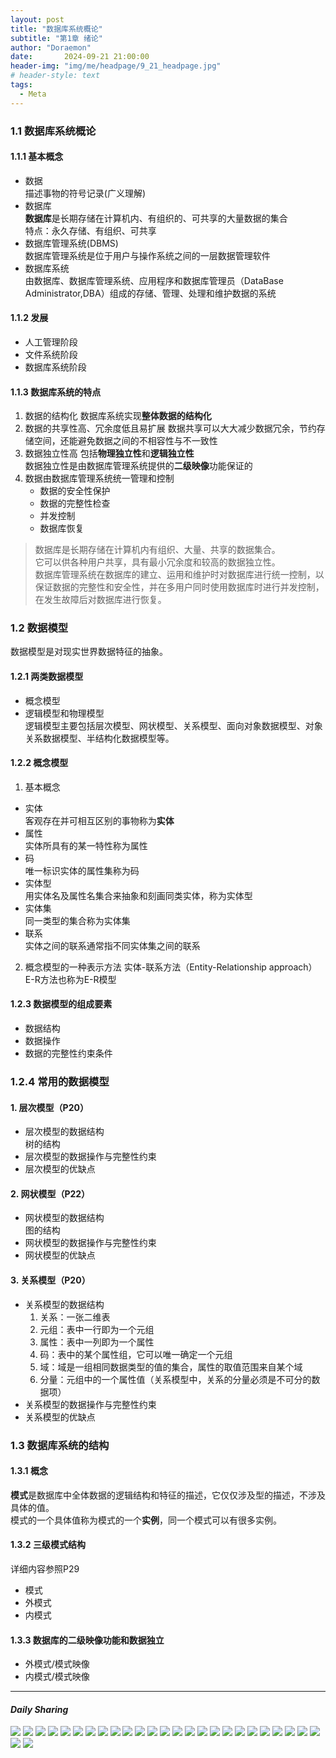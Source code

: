 ```yaml
---
layout: post
title: "数据库系统概论"
subtitle: "第1章 绪论"
author: "Doraemon"
date:       2024-09-21 21:00:00
header-img: "img/me/headpage/9_21_headpage.jpg"
# header-style: text
tags:
  - Meta
---
```



### 1.1 数据库系统概论
#### 1.1.1 基本概念
- 数据<br>
  描述事物的符号记录(广义理解)
- 数据库<br>
  **数据库**是长期存储在计算机内、有组织的、可共享的大量数据的集合<br>
  特点：永久存储、有组织、可共享
- 数据库管理系统(DBMS)<br>
  数据库管理系统是位于用户与操作系统之间的一层数据管理软件
- 数据库系统<br>
  由数据库、数据库管理系统、应用程序和数据库管理员（DataBase Administrator,DBA）组成的存储、管理、处理和维护数据的系统

#### 1.1.2 发展
- 人工管理阶段
- 文件系统阶段
- 数据库系统阶段
  
#### 1.1.3 数据库系统的特点
1. 数据的结构化
   数据库系统实现**整体数据的结构化**
2. 数据的共享性高、冗余度低且易扩展
   数据共享可以大大减少数据冗余，节约存储空间，还能避免数据之间的不相容性与不一致性
3. 数据独立性高
   包括**物理独立性**和**逻辑独立性**<br>
   数据独立性是由数据库管理系统提供的**二级映像**功能保证的
4. 数据由数据库管理系统统一管理和控制
   - 数据的安全性保护
   - 数据的完整性检查
   - 并发控制
   - 数据库恢复
> 数据库是长期存储在计算机内有组织、大量、共享的数据集合。<br>
> 它可以供各种用户共享，具有最小冗余度和较高的数据独立性。<br>
> 数据库管理系统在数据库的建立、运用和维护时对数据库进行统一控制，以保证数据的完整性和安全性，并在多用户同时使用数据库时进行并发控制，在发生故障后对数据库进行恢复。

 
### 1.2 数据模型
数据模型是对现实世界数据特征的抽象。
#### 1.2.1 两类数据模型
- 概念模型
- 逻辑模型和物理模型<br>
  逻辑模型主要包括层次模型、网状模型、关系模型、面向对象数据模型、对象关系数据模型、半结构化数据模型等。
#### 1.2.2 概念模型
1. 基本概念
  - 实体<br>
  客观存在并可相互区别的事物称为**实体**
  - 属性<br>
  实体所具有的某一特性称为属性
  - 码<br>
  唯一标识实体的属性集称为码
  - 实体型<br>
  用实体名及属性名集合来抽象和刻画同类实体，称为实体型
  - 实体集<br>
  同一类型的集合称为实体集
  - 联系<br>
  实体之间的联系通常指不同实体集之间的联系
2. 概念模型的一种表示方法
   实体-联系方法（Entity-Relationship approach）<br>
   E-R方法也称为E-R模型

#### 1.2.3 数据模型的组成要素
- 数据结构
- 数据操作
- 数据的完整性约束条件

### 1.2.4 常用的数据模型
#### 1. 层次模型（P20）
- 层次模型的数据结构<br>
  树的结构
- 层次模型的数据操作与完整性约束
- 层次模型的优缺点

#### 2. 网状模型（P22）
- 网状模型的数据结构<br>
  图的结构
- 网状模型的数据操作与完整性约束
- 网状模型的优缺点

#### 3. 关系模型（P20）
- 关系模型的数据结构<br>
  1. 关系：一张二维表
  2. 元组：表中一行即为一个元组
  3. 属性：表中一列即为一个属性
  4. 码：表中的某个属性组，它可以唯一确定一个元组
  5. 域：域是一组相同数据类型的值的集合，属性的取值范围来自某个域
  6. 分量：元组中的一个属性值（关系模型中，关系的分量必须是不可分的数据项）
- 关系模型的数据操作与完整性约束
- 关系模型的优缺点
  
### 1.3 数据库系统的结构
#### 1.3.1 概念
**模式**是数据库中全体数据的逻辑结构和特征的描述，它仅仅涉及型的描述，不涉及具体的值。<br>
模式的一个具体值称为模式的一个**实例**，同一个模式可以有很多实例。

#### 1.3.2 三级模式结构
详细内容参照P29
- 模式
- 外模式
- 内模式

#### 1.3.3 数据库的二级映像功能和数据独立
- 外模式/模式映像
- 内模式/模式映像

---
#### ***Daily Sharing***
![](/img/me/daily_img/travel/CCNU-9.21/1.jpg)
![](/img/me/daily_img/travel/CCNU-9.21/2.jpg)
![](/img/me/daily_img/travel/CCNU-9.21/3.jpg)
![](/img/me/daily_img/travel/CCNU-9.21/4.jpg)
![](/img/me/daily_img/travel/CCNU-9.21/5.jpg)
![](/img/me/daily_img/travel/CCNU-9.21/6.jpg)
![](/img/me/daily_img/travel/CCNU-9.21/7.jpg)
![](/img/me/daily_img/travel/CCNU-9.21/8.jpg)
![](/img/me/daily_img/travel/CCNU-9.21/9.jpg)
![](/img/me/daily_img/travel/CCNU-9.21/10.jpg)
![](/img/me/daily_img/travel/CCNU-9.21/11.jpg)
![](/img/me/daily_img/travel/CCNU-9.21/12.jpg)
![](/img/me/daily_img/travel/CCNU-9.21/13.jpg)
![](/img/me/daily_img/travel/CCNU-9.21/14.jpg)
![](/img/me/daily_img/travel/CCNU-9.21/15.jpg)
![](/img/me/daily_img/travel/CCNU-9.21/16.jpg)
![](/img/me/daily_img/travel/CCNU-9.21/17.jpg)
![](/img/me/daily_img/travel/CCNU-9.21/18.jpg)
![](/img/me/daily_img/travel/CCNU-9.21/19.jpg)
![](/img/me/daily_img/travel/CCNU-9.21/20.jpg)
![](/img/me/daily_img/travel/CCNU-9.21/21.jpg)
![](/img/me/daily_img/travel/CCNU-9.21/22.jpg)
![](/img/me/daily_img/travel/CCNU-9.21/23.jpg)
![](/img/me/daily_img/travel/CCNU-9.21/24.jpg)
![](/img/me/daily_img/travel/CCNU-9.21/25.jpg)
![](/img/me/daily_img/travel/CCNU-9.21/26.jpg)
![](/img/me/daily_img/travel/CCNU-9.21/27.jpg)
